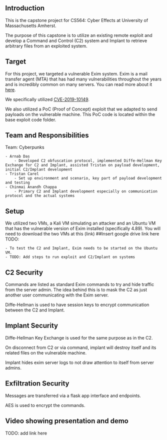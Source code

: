 
## Introduction
This is the capstone project for CS564: Cyber Effects at University of Massachusetts Amherst. 

The purpose of this capstone is to utilize an existing remote exploit and develop a Command and Control (C2) system and Implant to retrieve arbitrary files from an exploited system.

## Target
For this project, we targeted a vulnerable Exim system. Exim is a mail transfer agent (MTA) that has had many vulnerabilities throughout the years and is incredibly common on many servers. You can read more about it [here](https://en.wikipedia.org/wiki/Exim).

We specifically utilized [CVE-2019-10149](https://nvd.nist.gov/vuln/detail/cve-2019-10149).
    
We also utilized a PoC (Proof of Concept) exploit that we adapted to send payloads on the vulnerable machine. This PoC code is located within the base exploit code folder.

## Team and Responsibilities
Team: Cyberpunks

    - Arnab Das 
        - Developed C2 obfuscation protocol, implemented Diffe-Hellman Key Exchange for C2 and Implant, assisted Tristan on payload development, initial C2/Implant development
    - Tristan Carel
        - Set up environment and scenario, key part of payload development and testing
    - Chinmai Anandh Chappa
        - Primary C2 and Implant development especially on communication protocol and the actual systems
## Setup
We utilized two VMs, a Kali VM simulating an attacker and an Ubuntu VM that has the vulnerable version of Exim installed (specifically 4.89).  You will need to download the two VMs at this (link)  ##Insert google drive link here TODO:

    - To test the C2 and Implant, Exim needs to be started on the Ubuntu VM.
    - TODO: Add steps to run exploit and C2/Implant on systems

## C2 Security
Commands are listed as standard Exim commands to try and hide traffic from the server admin. The idea behind this is to mask the C2 as just another user communicating with the Exim server.

Diffe-Hellman is used to have session keys to encrypt communication between the C2 and Implant.

## Implant Security
Diffe-Hellman Key Exchange is used for the same purpose as in the C2.

On disconnect from C2 or via command, implant will destroy itself and its related files on the vulnerable machine.

Implant hides exim server logs to not draw attention to itself from server admins.

## Exfiltration Security
Messages are transferred via a flask app interface and endpoints.

AES is used to encrypt the commands.

## Video showing presentation and demo
TODO: add link here []()

